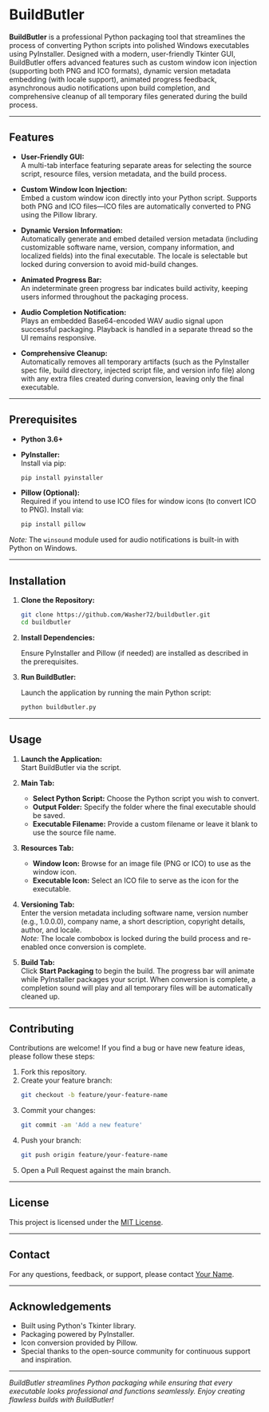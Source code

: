 # BuildButler

**BuildButler** is a professional Python packaging tool that streamlines the process of converting Python scripts into polished Windows executables using PyInstaller. Designed with a modern, user-friendly Tkinter GUI, BuildButler offers advanced features such as custom window icon injection (supporting both PNG and ICO formats), dynamic version metadata embedding (with locale support), animated progress feedback, asynchronous audio notifications upon build completion, and comprehensive cleanup of all temporary files generated during the build process.

---

## Features

- **User-Friendly GUI:**  
  A multi-tab interface featuring separate areas for selecting the source script, resource files, version metadata, and the build process.

- **Custom Window Icon Injection:**  
  Embed a custom window icon directly into your Python script. Supports both PNG and ICO files—ICO files are automatically converted to PNG using the Pillow library.

- **Dynamic Version Information:**  
  Automatically generate and embed detailed version metadata (including customizable software name, version, company information, and localized fields) into the final executable. The locale is selectable but locked during conversion to avoid mid-build changes.

- **Animated Progress Bar:**  
  An indeterminate green progress bar indicates build activity, keeping users informed throughout the packaging process.

- **Audio Completion Notification:**  
  Plays an embedded Base64-encoded WAV audio signal upon successful packaging. Playback is handled in a separate thread so the UI remains responsive.

- **Comprehensive Cleanup:**  
  Automatically removes all temporary artifacts (such as the PyInstaller spec file, build directory, injected script file, and version info file) along with any extra files created during conversion, leaving only the final executable.

---

## Prerequisites

- **Python 3.6+**

- **PyInstaller:**  
  Install via pip:  
  ```bash
  pip install pyinstaller
  ```

- **Pillow (Optional):**  
  Required if you intend to use ICO files for window icons (to convert ICO to PNG). Install via:  
  ```bash
  pip install pillow
  ```

*Note:* The `winsound` module used for audio notifications is built-in with Python on Windows.

---

## Installation

1. **Clone the Repository:**

   ```bash
   git clone https://github.com/Washer72/buildbutler.git
   cd buildbutler
   ```

2. **Install Dependencies:**

   Ensure PyInstaller and Pillow (if needed) are installed as described in the prerequisites.

3. **Run BuildButler:**

   Launch the application by running the main Python script:
   ```bash
   python buildbutler.py
   ```

---

## Usage

1. **Launch the Application:**  
   Start BuildButler via the script.

2. **Main Tab:**  
   - **Select Python Script:** Choose the Python script you wish to convert.
   - **Output Folder:** Specify the folder where the final executable should be saved.
   - **Executable Filename:** Provide a custom filename or leave it blank to use the source file name.

3. **Resources Tab:**  
   - **Window Icon:** Browse for an image file (PNG or ICO) to use as the window icon.  
   - **Executable Icon:** Select an ICO file to serve as the icon for the executable.

4. **Versioning Tab:**  
   Enter the version metadata including software name, version number (e.g., 1.0.0.0), company name, a short description, copyright details, author, and locale.  
   *Note:* The locale combobox is locked during the build process and re-enabled once conversion is complete.

5. **Build Tab:**  
   Click **Start Packaging** to begin the build. The progress bar will animate while PyInstaller packages your script. When conversion is complete, a completion sound will play and all temporary files will be automatically cleaned up.

---

## Contributing

Contributions are welcome! If you find a bug or have new feature ideas, please follow these steps:

1. Fork this repository.
2. Create your feature branch:
   ```bash
   git checkout -b feature/your-feature-name
   ```
3. Commit your changes:
   ```bash
   git commit -am 'Add a new feature'
   ```
4. Push your branch:
   ```bash
   git push origin feature/your-feature-name
   ```
5. Open a Pull Request against the main branch.

---

## License

This project is licensed under the [MIT License](LICENSE).

---

## Contact

For any questions, feedback, or support, please contact [Your Name](mailto:your.email@example.com).

---

## Acknowledgements

- Built using Python's Tkinter library.
- Packaging powered by PyInstaller.
- Icon conversion provided by Pillow.
- Special thanks to the open-source community for continuous support and inspiration.

---

*BuildButler streamlines Python packaging while ensuring that every executable looks professional and functions seamlessly. Enjoy creating flawless builds with BuildButler!*

